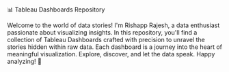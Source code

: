 📊 Tableau Dashboards Repository

Welcome to the world of data stories! I'm Rishapp Rajesh, a data enthusiast passionate about visualizing insights. In this repository, you'll find a collection of Tableau Dashboards crafted with precision to unravel the stories hidden within raw data. Each dashboard is a journey into the heart of meaningful visualization. Explore, discover, and let the data speak. Happy analyzing! 🚀
